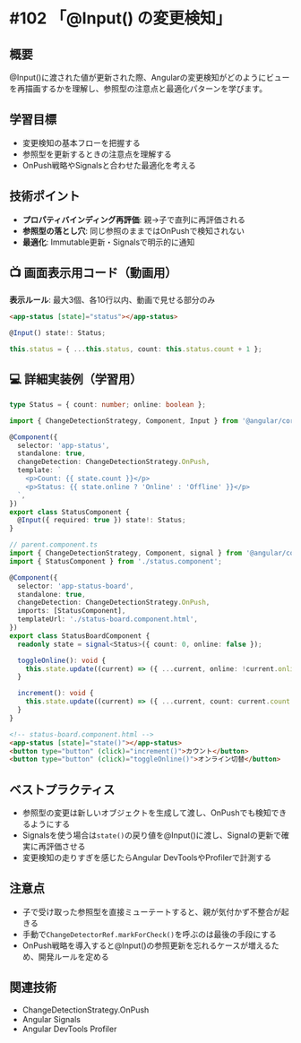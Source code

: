 # #102 「@Input() の変更検知」

## 概要
@Input()に渡された値が更新された際、Angularの変更検知がどのようにビューを再描画するかを理解し、参照型の注意点と最適化パターンを学びます。

## 学習目標
- 変更検知の基本フローを把握する
- 参照型を更新するときの注意点を理解する
- OnPush戦略やSignalsと合わせた最適化を考える

## 技術ポイント
- **プロパティバインディング再評価**: 親→子で直列に再評価される
- **参照型の落とし穴**: 同じ参照のままではOnPushで検知されない
- **最適化**: Immutable更新・Signalsで明示的に通知

## 📺 画面表示用コード（動画用）
**表示ルール**: 最大3個、各10行以内、動画で見せる部分のみ

```html
<app-status [state]="status"></app-status>
```

```typescript
@Input() state!: Status;
```

```typescript
this.status = { ...this.status, count: this.status.count + 1 };
```

## 💻 詳細実装例（学習用）
```typescript
type Status = { count: number; online: boolean };

import { ChangeDetectionStrategy, Component, Input } from '@angular/core';

@Component({
  selector: 'app-status',
  standalone: true,
  changeDetection: ChangeDetectionStrategy.OnPush,
  template: `
    <p>Count: {{ state.count }}</p>
    <p>Status: {{ state.online ? 'Online' : 'Offline' }}</p>
  `,
})
export class StatusComponent {
  @Input({ required: true }) state!: Status;
}
```

```typescript
// parent.component.ts
import { ChangeDetectionStrategy, Component, signal } from '@angular/core';
import { StatusComponent } from './status.component';

@Component({
  selector: 'app-status-board',
  standalone: true,
  changeDetection: ChangeDetectionStrategy.OnPush,
  imports: [StatusComponent],
  templateUrl: './status-board.component.html',
})
export class StatusBoardComponent {
  readonly state = signal<Status>({ count: 0, online: false });

  toggleOnline(): void {
    this.state.update((current) => ({ ...current, online: !current.online }));
  }

  increment(): void {
    this.state.update((current) => ({ ...current, count: current.count + 1 }));
  }
}
```

```html
<!-- status-board.component.html -->
<app-status [state]="state()"></app-status>
<button type="button" (click)="increment()">カウント</button>
<button type="button" (click)="toggleOnline()">オンライン切替</button>
```

## ベストプラクティス
- 参照型の変更は新しいオブジェクトを生成して渡し、OnPushでも検知できるようにする
- Signalsを使う場合は`state()`の戻り値を@Input()に渡し、Signalの更新で確実に再評価させる
- 変更検知の走りすぎを感じたらAngular DevToolsやProfilerで計測する

## 注意点
- 子で受け取った参照型を直接ミューテートすると、親が気付かず不整合が起きる
- 手動で`ChangeDetectorRef.markForCheck()`を呼ぶのは最後の手段にする
- OnPush戦略を導入すると@Input()の参照更新を忘れるケースが増えるため、開発ルールを定める

## 関連技術
- ChangeDetectionStrategy.OnPush
- Angular Signals
- Angular DevTools Profiler
